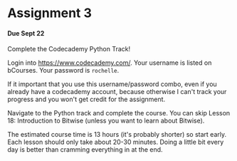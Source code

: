 
# Assignment 3

#### Due Sept 22

Complete the Codecademy Python Track!

Login into https://www.codecademy.com/. Your username is listed on bCourses. Your password is `rochelle`. 

If it important that you use this username/password combo, even if you already have a codecademy account, because otherwise I can't track your progress and you won't get credit for the assignment.

Navigate to the Python track and complete the course. 
You can skip Lesson 18: Introduction to Bitwise (unless you want to learn about Bitwise).

The estimated course time is 13 hours (it's probably shorter) so start early.  Each lesson should only take about 20-30 minutes. Doing a little bit every day is better than cramming everything in at the end.


